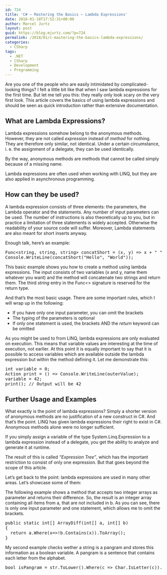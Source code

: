 ```yaml
---
id: 724
title: 'C# – Mastering the Basics – Lambda Expressions'
date: 2018-01-18T17:52:31+00:00
author: Marcel Jurtz
layout: post
guid: https://blog.mjurtz.com/?p=724
permalink: /2018/01/c-mastering-the-basics-lambda-expressions/
categories:
  - CSharp
tags:
  - .NET
  - CSharp
  - Development
  - Programming
---
```

Are you one of the people who are easily intimidated by complicated-looking things? I felt a little bit like that when I saw lambda expressions for the first time. But let me tell you this: they really only look scary on the very first look. This article covers the basics of using lambda expressions and should be seen as quick introduction rather than extensive documentation.

## What are Lambda Expressions?

Lambda expressions somehow belong to the anonymous methods. However, they are not called _expression_ instead of _method_ for nothing. They are therefore only similar, not identical. Under a certain circumstance, i. e. the assignment of a delegate, they can be used identically.

By the way, anonymous methods are methods that cannot be called simply because of a missing name.

Lambda expressions are often used when working with LINQ, but they are also applied in asynchronous programming.

## How can they be used?

A lambda expression consists of three elements: the parameters, the Lambda operator and the statements. Any number of input parameters can be used. The number of instructions is also theoretically up to you, but in practice a limitation of three statements is widely accepted. Otherwise the readability of your source code will suffer. Moreover, Lambda statements are also meant for short inserts anyway.

Enough talk, here&#8217;s an example:

<pre class="EnlighterJSRAW" data-enlighter-language="csharp">Func&lt;string, string, string&gt; concatShort = (x, y) =&gt; x + " " + y;
Console.WriteLine(concatShort("Hello", "World"));</pre>

This basic example shows you how to create a method using lambda expressions. The input consists of two variables (x and y, name them whatever you want) and the method will concatenate two strings and return them. The third _string_ entry in the Func<> signature is reserved for the return type.

And that&#8217;s the most basic usage. There are some important rules, which I will wrap up in the following:

  * If you have only one input parameter, you can omit the brackets
  * The typing of the parameters is optional
  * If only one statement is used, the brackets AND the _return_ keyword can be omitted

As you might be used to from LINQ, lambda expressions are only evaluated on execution. This means that variable values are interesting at the time of execution, not earlier. At this point it is equally important to say that it is possible to access variables which are available outside the lambda expression but within the method defining it. Let me demonstrate this:

<pre class="EnlighterJSRAW" data-enlighter-language="csharp">int variable = 0;
Action print = () =&gt; Console.WriteLine(outerValue);
variable = 42;
print(); // Output will be 42</pre>

## Further Usage and Examples

What exactly is the point of lambda expressions? Simply a shorter version of anonymous methods are no justification of a new construct in C#. And that&#8217;s the point. LINQ has given lambda expressions their right to exist in C#. Anonymous methods alone were no longer sufficient.

If you simply assign a variable of the type System.Linq.Expression<TDelegate> to a lambda expression instead of a delegate, you get the ability to analyze and generate it at runtime.
  
The result of this is called _&#8220;Expression Tree&#8221;_, which has the important restriction to consist of only one expression. But that goes beyond the scope of this article.

<span>Let&#8217;s get back to the point:</span> lambda expressions are used in many other areas. Let&#8217;s showcase some of them:

The following example shows a method that accepts two integer arrays as parameter and returns their difference. So, the result is an integer array containing all items from a, that are not included in b. As you can see, there is only one input parameter and one statement, which allows me to omit the brackets.

<pre class="EnlighterJSRAW" data-enlighter-language="csharp">public static int[] ArrayDiff(int[] a, int[] b)
{
  return a.Where(x=&gt;!b.Contains(x)).ToArray();
}</pre>

My second example checks wether a string is a pangram and stores this information as a boolean variable. A pangram is a sentence that contains each letter from the alphabet.

<pre class="EnlighterJSRAW" data-enlighter-language="csharp">bool isPangram = str.ToLower().Where(c =&gt; Char.IsLetter(c)).GroupBy(c =&gt; c).Count() == 26;</pre>
